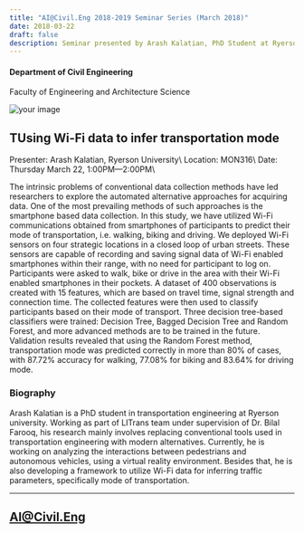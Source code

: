 ```yaml
---
title: "AI@Civil.Eng 2018-2019 Seminar Series (March 2018)"
date: 2018-03-22
draft: false
description: Seminar presented by Arash Kalatian, PhD Student at Ryerson University
---
```

#### Department of Civil Engineering
Faculty of Engineering and Architecture Science

![your image](../images/ryerson-rgb.png)
## TUsing Wi-Fi data to infer transportation mode
Presenter: Arash Kalatian, Ryerson University\\
Location: MON316\\
Date: Thursday March 22, 1:00PM—2:00PM\\

The intrinsic problems of conventional data collection methods have led researchers to explore the automated alternative approaches for acquiring data. One of the most prevailing methods of such approaches is the smartphone based data collection. In this study, we have utilized Wi-Fi communications obtained from smartphones of participants to predict their mode of transportation, i.e. walking, biking and driving. We deployed Wi-Fi sensors on four strategic locations in a closed loop of urban streets. These sensors are capable of recording and saving signal data of Wi-Fi enabled smartphones within their range, with no need for participant to log on. Participants were asked to walk, bike or drive in the area with their Wi-Fi enabled smartphones in their pockets. A dataset of 400 observations is created with 15 features, which are based on travel time, signal strength and connection time. The collected features were then used to classify participants based on their mode of transport. Three decision tree-based classifiers were trained: Decision Tree, Bagged Decision Tree and Random Forest, and more advanced methods are to be trained in the future. Validation results revealed that using the Random Forest method, transportation mode was predicted correctly in more than 80% of cases, with 87.72% accuracy for walking, 77.08% for biking and 83.64% for driving mode.

### Biography

Arash Kalatian is a PhD student in transportation engineering at Ryerson university. Working as part of LITrans team under supervision of Dr. Bilal Farooq, his research mainly involves replacing conventional tools used in transportation engineering with modern alternatives. Currently, he is working on analyzing the interactions between pedestrians and autonomous vehicles, using a virtual reality environment. Besides that, he is also developing a framework to utilize Wi-Fi data for inferring traffic parameters, specifically mode of transportation.

***

## AI@Civil.Eng



